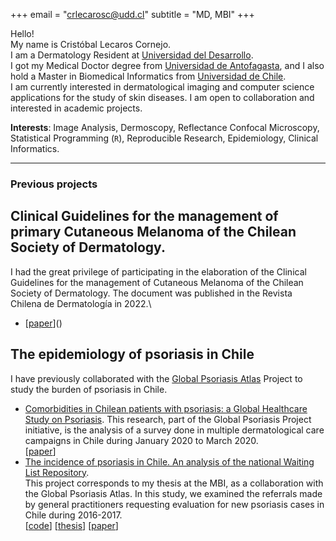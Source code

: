 +++
email = "crlecarosc@udd.cl"
subtitle = "MD, MBI"
+++

Hello!       
My name is Cristóbal Lecaros Cornejo.  
I am a Dermatology Resident at [Universidad del Desarrollo](https://www.udd.cl/).\
I got my Medical Doctor degree from [Universidad de Antofagasta](http://www.uantof.cl/), and I also hold a Master in Biomedical Informatics from [Universidad de Chile](https://cimt.uchile.cl/).  
I am currently interested in dermatological imaging and computer science applications for the study of skin diseases. I am open to collaboration and interested in academic projects.

**Interests**: Image Analysis, Dermoscopy, Reflectance Confocal Microscopy, Statistical Programming (`R`), Reproducible Research, Epidemiology, Clinical Informatics.    


---

### Previous projects

## Clinical Guidelines for the management of primary Cutaneous Melanoma of the Chilean Society of Dermatology.
I had the great privilege of participating in the elaboration of the Clinical Guidelines for the management of Cutaneous Melanoma of the Chilean Society of Dermatology. The document was published in the Revista Chilena de Dermatología in 2022.\
- [[paper](https://rcderm.org/index.php/rcderm/article/view/404)]()



## The epidemiology of psoriasis in Chile
I have previously collaborated with the [Global Psoriasis Atlas](https://globalpsoriasisatlas.org/) Project to study the burden of psoriasis in Chile.  

- [Comorbidities in Chilean patients with psoriasis: a Global Healthcare Study on Psoriasis](). This research, part of the Global Psoriasis Project initiative, is the analysis of a survey done in multiple dermatological care campaigns in Chile during January 2020 to March 2020.\
[[paper](https://doi.org/10.1111/ced.15384)]
- [The incidence of psoriasis in Chile. An analysis of the national Waiting List Repository]().  
  This project corresponds to my thesis at the MBI, as a collaboration with the Global Psoriasis Atlas. In this study, we examined the referrals made by general practitioners requesting evaluation for new psoriasis cases in Chile during 2016-2017.\
  [[code](https://github.com/clecarosc/psoriasis-incidence)]
  [[thesis](https://cimt.uchile.cl/wp-content/uploads/2020/09/ClecarosTesis.pdf)]
  [[paper](https://doi.org/10.1111/ced.14713)]